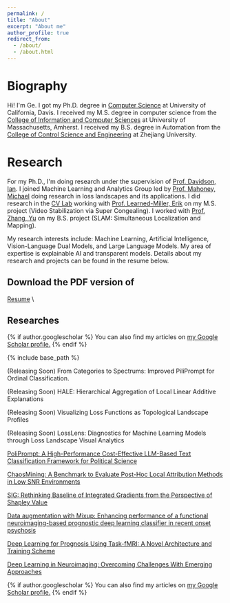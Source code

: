 ```yaml
---
permalink: /
title: "About"
excerpt: "About me"
author_profile: true
redirect_from: 
  - /about/
  - /about.html
---
```


Biography
======
Hi! I'm Ge. I got my Ph.D. degree in [Computer Science](https://cs.ucdavis.edu/) at University of California, Davis. I received my M.S. degree in computer science from the [College of Information and Computer Sciences](https://www.cics.umass.edu/) at University of Massachusetts, Amherst. I received my B.S. degree in Automation from the [College of Control Science and Engineering](http://www.cse.zju.edu.cn/cseenglish/main.htm) at Zhejiang University.

Research
======
For my Ph.D., I'm doing research under the supervision of [Prof. Davidson, Ian](https://faculty.engineering.ucdavis.edu/davidson/). I joined Machine Learning and Analytics Group led by [Prof. Mahoney, Michael](https://crd.lbl.gov/divisions/scidata/mla/staff/michael-mahoney/) doing research in loss landscapes and its applications. I did research in the [CV Lab](http://vis-www.cs.umass.edu/?_ga=2.8406261.13071005.1539107294-754893335.1516127699) working with [Prof. Learned-Miller, Erik](https://people.cs.umass.edu/~elm/papers_by_student.html) on my M.S. project (Video Stabilization via Super Congealing). I worked with [Prof. Zhang, Yu](https://person.zju.edu.cn/en/zhangyu) on my B.S. project (SLAM: Simultaneous Localization and Mapping).

My research interests include: Machine Learning, Artificial Intelligence, Vision-Language Dual Models, and Large Language Models. My area of expertise is explainable AI and transparent models. Details about my research and projects can be found in the resume below.

Download the PDF version of
------
[Resume](https://geshijoker.github.io/files/resume.pdf) \

Researches
------

{% if author.googlescholar %}
  You can also find my articles on <u><a href="{{author.googlescholar}}">my Google Scholar profile</a>.</u>
{% endif %}

{% include base_path %}
  <!-- (Wait!) CRF-transplant: Post-hoc Processing Module Transplant Guarantees Improvements <br /> -->

  (Releasing Soon) From Categories to Spectrums: Improved PiliPrompt for Ordinal Classification. <br />

  (Releasing Soon) HALE: Hierarchical Aggregation of Local Linear Additive Explanations <br />

  (Releasing Soon) Visualizing Loss Functions as Topological Landscape Profiles <br />

  (Releasing Soon) LossLens: Diagnostics for Machine Learning Models through Loss Landscape Visual Analytics <br />

  [PoliPrompt: A High-Performance Cost-Effective LLM-Based Text Classification Framework for Political Science](https://arxiv.org/pdf/2409.01466) <br />

  [ChaosMining: A Benchmark to Evaluate Post-Hoc Local Attribution Methods in Low SNR Environments](https://arxiv.org/abs/2406.12150) <br />

  [SIG: Rethinking Baseline of Integrated Gradients from the Perspective of Shapley Value](https://arxiv.org/abs/2310.04821) <br />

  [Data augmentation with Mixup: Enhancing performance of a functional neuroimaging-based prognostic deep learning classifier in recent onset psychosis](https://www.sciencedirect.com/science/article/pii/S2213158222002790) <br />

  [Deep Learning for Prognosis Using Task-fMRI: A Novel Architecture and Training Scheme](https://dl.acm.org/doi/abs/10.1145/3534678.3539362) <br />

  [Deep Learning in Neuroimaging: Overcoming Challenges With Emerging Approaches](https://www.ncbi.nlm.nih.gov/pmc/articles/PMC9200984/) <br />

{% if author.googlescholar %}
  You can also find my articles on <u><a href="{{author.googlescholar}}">my Google Scholar profile</a>.</u>
{% endif %}
